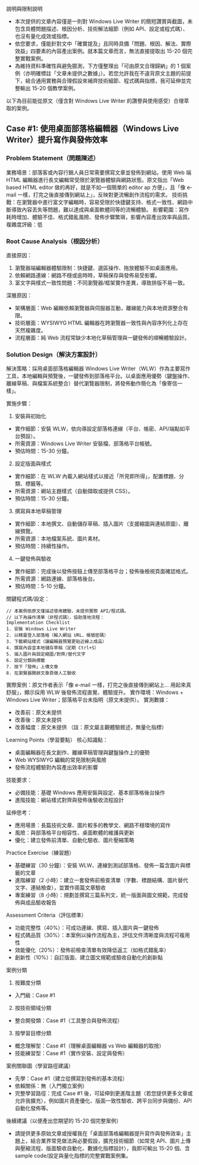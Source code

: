 說明與限制說明
- 本次提供的文章內容僅是一則對 Windows Live Writer 的簡短讚賞與截圖，未包含具體問題描述、根因分析、技術解法細節（例如 API、設定或程式碼）、也沒有量化成效或指標。
- 依您要求，僅能針對文中「確實提及」且同時具備「問題、根因、解法、實際效益」四要素的內容產出案例。就本篇文章而言，無法直接提取出 15-20 個完整實戰案例。
- 為維持資料準確性與避免臆測，下方僅整理出「可由原文合理歸納」的 1 個案例（亦明確標註「文章未提供之數據」）。若您允許我在不違背原文主題的前提下，結合通用實務與合理假設來補齊技術細節、程式碼與指標，我可延伸並完整輸出 15-20 個教學案例。

以下為目前能從原文（僅含對 Windows Live Writer 的讚譽與使用感受）合理萃取的案例。

## Case #1: 使用桌面部落格編輯器（Windows Live Writer）提升寫作與發佈效率

### Problem Statement（問題陳述）
業務場景：部落客或內容行銷人員日常需要撰寫文章並發佈到網站。使用 Web 端 HTML 編輯器進行長文編輯常受限於瀏覽器體驗與網路狀態。原文指出「Web based HTML editor 做的再好，就是不如一個簡單的 editor ap 方便」，且「像 e-mail 一樣，打完之後直接傳到網站上」，反映對更流暢創作流程的需求。
技術挑戰：在瀏覽器中進行富文字編輯時，容易受限於快捷鍵支持、格式一致性、網路中斷導致內容丟失等問題，難以達成與桌面軟體同等的流暢體驗。
影響範圍：寫作耗時增加、體驗不佳、格式錯亂風險、發佈步驟繁瑣，影響內容產出效率與品質。
複雜度評級：低

### Root Cause Analysis（根因分析）
直接原因：
1. 瀏覽器端編輯器體驗限制：快捷鍵、選區操作、拖放體驗不如桌面應用。
2. 依賴網路連線：網路不穩或逾時時，草稿保存與發佈易受影響。
3. 富文字與樣式一致性問題：不同瀏覽器/框架實作差異，導致排版不易一致。

深層原因：
- 架構層面：Web 編輯依賴瀏覽器與伺服器互動，離線能力與本地資源整合有限。
- 技術層面：WYSIWYG HTML 編輯器在跨瀏覽器一致性與內容序列化上存在天然複雜度。
- 流程層面：純 Web 流程常缺少本地化草稿管理與一鍵發佈的順暢體驗設計。

### Solution Design（解決方案設計）
解決策略：採用桌面部落格編輯器 Windows Live Writer（WLW）作為主要寫作工具，本地編輯與預覽後，一鍵發佈到部落格平台。以桌面應用優勢（鍵盤操作、離線草稿、與檔案系統整合）替代瀏覽器限制，將發佈動作簡化為「像寄信一樣」。

實施步驟：
1. 安裝與初始化
- 實作細節：安裝 WLW，依向導設定部落格連線（平台、帳密、API/端點如平台預設）。
- 所需資源：Windows Live Writer 安裝檔、部落格平台帳號。
- 預估時間：15-30 分鐘。

2. 設定版面與樣式
- 實作細節：在 WLW 內載入網站樣式以接近「所見即所得」，配置標題、分類、標籤等。
- 所需資源：網站主題樣式（自動擷取或提供 CSS）。
- 預估時間：15-30 分鐘。

3. 撰寫與本地草稿管理
- 實作細節：本地撰文、自動儲存草稿、插入圖片（支援縮圖與連結原圖）、離線預覽。
- 所需資源：本地檔案系統、圖片素材。
- 預估時間：持續性操作。

4. 一鍵發佈與驗收
- 實作細節：完成後以發佈按鈕上傳至部落格平台；發佈後檢視頁面確認格式。
- 所需資源：網路連線、部落格後台。
- 預估時間：5-10 分鐘。

關鍵程式碼/設定：
```text
// 本案例依原文僅描述使用體驗，未提供實際 API/程式碼。
// 以下為操作清單（非程式碼），協助落地流程：
Implementation Checklist
1. 安裝 Windows Live Writer
2. 以精靈登入部落格（輸入網站 URL、帳號密碼）
3. 下載網站樣式（讓編輯器預覽更貼近線上成品）
4. 撰寫內容並本地儲存草稿（定期 Ctrl+S）
5. 插入圖片與設定縮圖/對齊/替代文字
6. 設定分類與標籤
7. 按下「發佈」上傳文章
8. 在瀏覽器開啟文章頁做人工驗收
```

實際案例：原文作者表示「像 e-mail 一樣，打完之後直接傳到網站上... 用起來真舒服」，顯示採用 WLW 後發佈流程直覺、體驗提升。
實作環境：Windows + Windows Live Writer；部落格平台未指明（原文未提供）。
實測數據：
- 改善前：原文未提供
- 改善後：原文未提供
- 改善幅度：原文未提供
（註：原文屬主觀體驗敘述，無量化指標）

Learning Points（學習要點）
核心知識點：
- 桌面編輯器在長文創作、離線草稿管理與鍵盤操作上的優勢
- Web WYSIWYG 編輯的常見限制與風險
- 發佈流程體驗對內容產出效率的影響

技能要求：
- 必備技能：基礎 Windows 應用安裝與設定、基本部落格後台操作
- 進階技能：網站樣式對齊與發佈後驗收流程設計

延伸思考：
- 應用場景：長篇技術文章、圖片較多的教學文、網路不穩環境的寫作
- 風險：與部落格平台相容性、桌面軟體的維護與更新
- 優化：建立發佈前清單、自動化驗收、圖片壓縮策略

Practice Exercise（練習題）
- 基礎練習（30 分鐘）：安裝 WLW、連線到測試部落格、發佈一篇含圖片與標籤的文章
- 進階練習（2 小時）：建立一套發佈前檢查清單（字數、標題結構、圖片替代文字、連結檢查），並實作兩篇文章驗收
- 專案練習（8 小時）：規劃並撰寫三篇系列文，統一版面與圖文規範，完成發佈與成品驗收報告

Assessment Criteria（評估標準）
- 功能完整性（40%）：可成功連線、撰寫、插入圖片與一鍵發佈
- 程式碼品質（30%）：本案例以操作流程為主，評估文件清晰度與流程可複用性
- 效能優化（20%）：發佈前檢查清單有效降低返工（如格式錯亂率）
- 創新性（10%）：自訂版面、建立圖文規範或驗收自動化的創新點

案例分類
1) 按難度分類
- 入門級：Case #1

2) 按技術領域分類
- 整合開發類：Case #1（工具整合與發佈流程）

3) 按學習目標分類
- 概念理解型：Case #1（理解桌面編輯器 vs Web 編輯器的取捨）
- 技能練習型：Case #1（實作安裝、設定與發佈）

案例關聯圖（學習路徑建議）
- 先學：Case #1（建立從撰寫到發佈的基本流程）
- 依賴關係：無（入門獨立案例）
- 完整學習路徑：完成 Case #1 後，可延伸到更進階主題（若您提供更多文章或允許我擴充），例如圖片資產優化、版面一致性驗收、跨平台同步與備份、API 自動化發佈等。

後續建議（以便產出您期望的 15-20 個完整案例）
- 請提供更多原始文章或授權我在「桌面部落格編輯器提升寫作與發佈效率」主題上，結合業界常見做法與必要假設，擴充技術細節（如常見 API、圖片上傳與壓縮流程、版面驗收自動化、數據化指標設計），我即可輸出 15-20 個、含 sample code/設定與量化指標的完整實戰案例集。